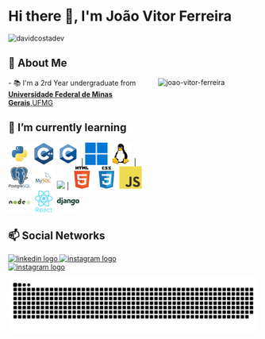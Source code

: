 <h1 align="left">Hi there 👋, I'm João Vitor Ferreira</h1>

<p align="left"> <img
        src="https://komarev.com/ghpvc/?username=joaojoaovfv&label=Profile%20views&color=0e75b6&style=flat"
        alt="davidcostadev" /> </p>

## 📝 About Me
<img width="40%" height="400px" align="right"
    src="https://github-readme-stats.vercel.app/api/top-langs/?username=joaojoaovf&layout=compact&theme=merko&count_private=true"
    alt="joao-vitor-ferreira" />

<p>- 📚 I'm a 2rd Year undergraduate from <a href="https://ufmg.br/"><b>Universidade Federal de Minas
            Gerais</b>,UFMG</a></p>

## 🌱 I’m currently learning

<code><img height="45" src="https://raw.githubusercontent.com/github/explore/80688e429a7d4ef2fca1e82350fe8e3517d3494d/topics/python/python.png" ></code>
<code><img height="45" src="https://raw.githubusercontent.com/github/explore/80688e429a7d4ef2fca1e82350fe8e3517d3494d/topics/cpp/cpp.png"></code>
<code><img height="45" src="https://raw.githubusercontent.com/github/explore/80688e429a7d4ef2fca1e82350fe8e3517d3494d/topics/c/c.png"></code>
|
<code><img height="45" src="https://raw.githubusercontent.com/github/explore/80688e429a7d4ef2fca1e82350fe8e3517d3494d/topics/windows/windows.png"></code>
<code><img height="45" src="https://raw.githubusercontent.com/github/explore/80688e429a7d4ef2fca1e82350fe8e3517d3494d/topics/linux/linux.png"></code>
|
<code><img height="45" src="https://raw.githubusercontent.com/devicons/devicon/master/icons/postgresql/postgresql-original-wordmark.svg"></code>
<code><img height="45" src="https://raw.githubusercontent.com/github/explore/80688e429a7d4ef2fca1e82350fe8e3517d3494d/topics/mysql/mysql.png"></code>
<code><img height="45" src="https://www.vectorlogo.zone/logos/git-scm/git-scm-icon.svg"></code>
|
<code><img height="45" src="https://raw.githubusercontent.com/github/explore/80688e429a7d4ef2fca1e82350fe8e3517d3494d/topics/html/html.png"></code>
<code><img height="45" src="https://raw.githubusercontent.com/github/explore/80688e429a7d4ef2fca1e82350fe8e3517d3494d/topics/css/css.png"></code>
<code><img height="45" src="https://raw.githubusercontent.com/github/explore/80688e429a7d4ef2fca1e82350fe8e3517d3494d/topics/javascript/javascript.png"></code>
<code><img height="45" src="https://raw.githubusercontent.com/devicons/devicon/master/icons/nodejs/nodejs-original-wordmark.svg"></code>
<code><img height="45" src="https://raw.githubusercontent.com/devicons/devicon/master/icons/react/react-original-wordmark.svg"></code>
<code><img height="45" src="https://raw.githubusercontent.com/github/explore/80688e429a7d4ef2fca1e82350fe8e3517d3494d/topics/django/django.png"></code>


## 📫 Social Networks

<a href="https://www.linkedin.com/in/joao-vitor-ferreira-" target="_blank">
    <img src="https://raw.githubusercontent.com/maurodesouza/profile-readme-generator/master/src/assets/icons/social/linkedin/default.svg"
        width="40" height="32" alt="linkedin logo" />
</a>
<a href="https://www.instagram.com/_joao.vf_/" target="_blank">
    <img src="https://raw.githubusercontent.com/maurodesouza/profile-readme-generator/master/src/assets/icons/social/instagram/default.svg"
        width="40" height="32" alt="instagram logo" />
</a>
<a href="https://www.discordapp.com/users/JoaoJoaoVF#9051" target="_blank"><img
        src="https://raw.githubusercontent.com/maurodesouza/profile-readme-generator/master/src/assets/icons/social/discord/default.svg"
        width="40" height="32" alt="instagram logo" />
</a>


![Snake animation](https://github.com/JoaoJoaoVF/JoaoJoaoVF/blob/output/github-contribution-grid-snake.svg)
